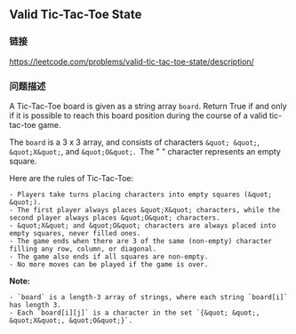 ## Valid Tic-Tac-Toe State  
### 链接  
https://leetcode.com/problems/valid-tic-tac-toe-state/description/  
### 问题描述
A Tic-Tac-Toe board is given as a string array `board`. Return True if and only if it is possible to reach this board position during the course of a valid tic-tac-toe game.

The `board` is a 3 x 3 array, and consists of characters `&quot; &quot;`, `&quot;X&quot;`, and `&quot;O&quot;`.&nbsp; The &quot; &quot; character represents an empty square.

Here are the rules of Tic-Tac-Toe:

	- Players take turns placing characters into empty squares (&quot; &quot;).
	- The first player always places &quot;X&quot; characters, while the second player always places &quot;O&quot; characters.
	- &quot;X&quot; and &quot;O&quot; characters are always placed into empty squares, never filled ones.
	- The game ends when there are 3 of the same (non-empty) character filling any row, column, or diagonal.
	- The game also ends if all squares are non-empty.
	- No more moves can be played if the game is over.

**Note:**

	- `board` is a length-3 array of strings, where each string `board[i]` has length 3.
	- Each `board[i][j]` is a character in the set `{&quot; &quot;, &quot;X&quot;, &quot;O&quot;}`.
